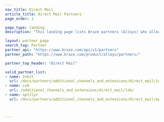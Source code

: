 ```yaml
---
nav_title: Direct Mail
article_title: Direct Mail Partners
page_order: 1

page_type: landing
description: "This landing page lists Braze partners (Alloys) who allow you integrate direct mailing into your messaging campaigns."

layout: partner_page
search_tag: Partner
partner_api: "https://www.braze.com/api/v1/partners"
partner_path: "https://www.braze.com/product/alloys/partners/"

partner_top_header: "Direct Mail"

valid_partner_list:
- name: Inkit
  url: /docs/partners/additional_channels_and_extensions/direct_mail/inkit/
- name: Lob
  url: /additional_channels_and_extensions/direct_mail/lob/
- name: optilyz
  url: /docs/partners/additional_channels_and_extensions/direct_mail/optilyz/



---
```

